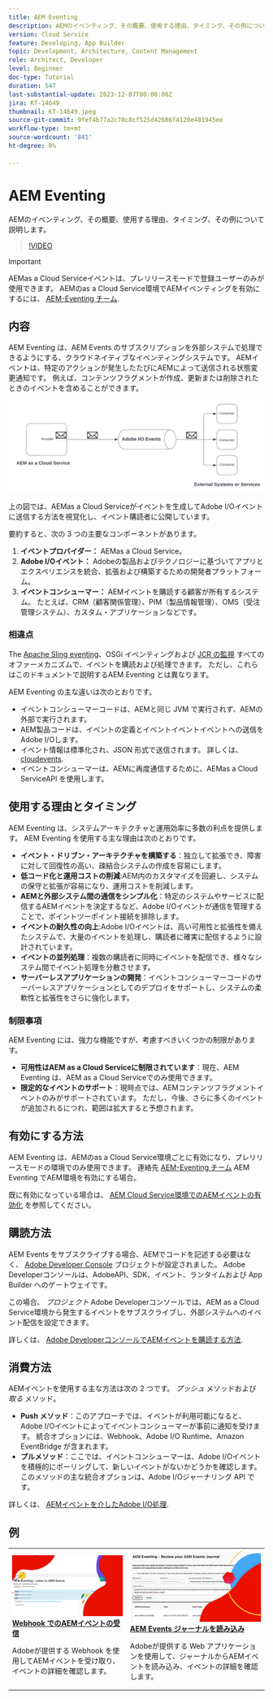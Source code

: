 ```yaml
---
title: AEM Eventing
description: AEMのイベンティング、その概要、使用する理由、タイミング、その例について説明します。
version: Cloud Service
feature: Developing, App Builder
topic: Development, Architecture, Content Management
role: Architect, Developer
level: Beginner
doc-type: Tutorial
duration: 547
last-substantial-update: 2023-12-07T00:00:00Z
jira: KT-14649
thumbnail: KT-14649.jpeg
source-git-commit: 9fef4b77a2c70c8cf525d42686f4120e481945ee
workflow-type: tm+mt
source-wordcount: '841'
ht-degree: 0%

---
```



# AEM Eventing

AEMのイベンティング、その概要、使用する理由、タイミング、その例について説明します。

>[!VIDEO](https://video.tv.adobe.com/v/3426686?quality=12&learn=on)

>[!IMPORTANT]
>
>AEMas a Cloud Serviceイベントは、プレリリースモードで登録ユーザーのみが使用できます。 AEMのas a Cloud Service環境でAEMイベンティングを有効にするには、 [AEM-Eventing チーム](mailto:grp-aem-events@adobe.com).

## 内容

AEM Eventing は、AEM Events のサブスクリプションを外部システムで処理できるようにする、クラウドネイティブなイベンティングシステムです。 AEMイベントは、特定のアクションが発生したたびにAEMによって送信される状態変更通知です。 例えば、コンテンツフラグメントが作成、更新または削除されたときのイベントを含めることができます。

![AEM Eventing](./assets/aem-eventing.png)

上の図では、AEMas a Cloud Serviceがイベントを生成してAdobe I/Oイベントに送信する方法を視覚化し、イベント購読者に公開しています。

要約すると、次の 3 つの主要なコンポーネントがあります。

1. **イベントプロバイダー：** AEMas a Cloud Service。
1. **Adobe I/Oイベント：** Adobeの製品およびテクノロジーに基づいてアプリとエクスペリエンスを統合、拡張および構築するための開発者プラットフォーム。
1. **イベントコンシューマー：** AEMイベントを購読する顧客が所有するシステム。 たとえば、CRM（顧客関係管理）、PIM（製品情報管理）、OMS（受注管理システム）、カスタム・アプリケーションなどです。

### 相違点

The [Apache Sling eventing](https://sling.apache.org/documentation/bundles/apache-sling-eventing-and-job-handling.html)、OSGi イベンティングおよび [JCR の監視](https://jackrabbit.apache.org/oak/docs/features/observation.html) すべてのオファーメカニズムで、イベントを購読および処理できます。 ただし、これらはこのドキュメントで説明するAEM Eventing とは異なります。

AEM Eventing の主な違いは次のとおりです。

- イベントコンシューマーコードは、AEMと同じ JVM で実行されず、AEMの外部で実行されます。
- AEM製品コードは、イベントの定義とイベントイベントイベントへの送信をAdobe I/Oします。
- イベント情報は標準化され、JSON 形式で送信されます。 詳しくは、 [cloudevents](https://cloudevents.io/).
- イベントコンシューマーは、AEMに再度通信するために、AEMas a Cloud ServiceAPI を使用します。


## 使用する理由とタイミング

AEM Eventing は、システムアーキテクチャと運用効率に多数の利点を提供します。 AEM Eventing を使用する主な理由は次のとおりです。

- **イベント・ドリブン・アーキテクチャを構築する**：独立して拡張でき、障害に対して回復性の高い、疎結合システムの作成を容易にします。
- **低コード化と運用コストの削減**:AEM内のカスタマイズを回避し、システムの保守と拡張が容易になり、運用コストを削減します。
- **AEMと外部システム間の通信をシンプル化**：特定のシステムやサービスに配信するAEMイベントを決定するなど、Adobe I/Oイベントが通信を管理することで、ポイントツーポイント接続を排除します。
- **イベントの耐久性の向上**:Adobe I/Oイベントは、高い可用性と拡張性を備えたシステムで、大量のイベントを処理し、購読者に確実に配信するように設計されています。
- **イベントの並列処理**：複数の購読者に同時にイベントを配信でき、様々なシステム間でイベント処理を分散させます。
- **サーバーレスアプリケーションの開発**：イベントコンシューマーコードのサーバーレスアプリケーションとしてのデプロイをサポートし、システムの柔軟性と拡張性をさらに強化します。

### 制限事項

AEM Eventing には、強力な機能ですが、考慮すべきいくつかの制限があります。

- **可用性はAEM as a Cloud Serviceに制限されています**：現在、AEM Eventing は、AEM as a Cloud Serviceでのみ使用できます。
- **限定的なイベントのサポート**：現時点では、AEMコンテンツフラグメントイベントのみがサポートされています。 ただし、今後、さらに多くのイベントが追加されるにつれ、範囲は拡大すると予想されます。

## 有効にする方法

AEM Eventing は、AEMのas a Cloud Service環境ごとに有効になり、プレリリースモードの環境でのみ使用できます。 連絡先 [AEM-Eventing チーム](mailto:grp-aem-events@adobe.com) AEM Eventing でAEM環境を有効にする場合。

既に有効になっている場合は、 [AEM Cloud Service環境でのAEMイベントの有効化](https://developer.adobe.com/experience-cloud/experience-manager-apis/guides/events/#enable-aem-events-on-your-aem-cloud-service-environment) を参照してください。

## 購読方法

AEM Events をサブスクライブする場合、AEMでコードを記述する必要はなく、 [Adobe Developer Console](https://developer.adobe.com/) プロジェクトが設定されました。 Adobe Developerコンソールは、AdobeAPI、SDK、イベント、ランタイムおよび App Builder へのゲートウェイです。

この場合、 _プロジェクト_ Adobe Developerコンソールでは、AEM as a Cloud Service環境から発生するイベントをサブスクライブし、外部システムへのイベント配信を設定できます。

詳しくは、 [Adobe DeveloperコンソールでAEMイベントを購読する方法](https://developer.adobe.com/experience-cloud/experience-manager-apis/guides/events/#how-to-subscribe-to-aem-events-in-the-adobe-developer-console).

## 消費方法

AEMイベントを使用する主な方法は次の 2 つです。 _プッシュ_ メソッドおよび _取る_ メソッド。

- **Push メソッド**：このアプローチでは、イベントが利用可能になると、Adobe I/Oイベントによってイベントコンシューマーが事前に通知を受けます。 統合オプションには、Webhook、Adobe I/O Runtime、Amazon EventBridge が含まれます。
- **プルメソッド**：ここでは、イベントコンシューマーは、Adobe I/Oイベントを積極的にポーリングして、新しいイベントがないかどうかを確認します。 このメソッドの主な統合オプションは、Adobe I/Oジャーナリング API です。

詳しくは、 [AEMイベントを介したAdobe I/O処理](https://developer.adobe.com/experience-cloud/experience-manager-apis/guides/events/#aem-events-processing-via-adobe-io).

## 例

<table>
  <tr>
    <td>
        <a  href="./examples/webhook.md"><img alt="Webhook でのAEMイベントの受信" src="./assets/examples/webhook/Eventing-webhook.png"/></a>
        <div><strong><a href="./examples/webhook.md">Webhook でのAEMイベントの受信</a></strong></div>
        <p>
          Adobeが提供する Webhook を使用してAEMイベントを受け取り、イベントの詳細を確認します。
        </p>
      </td>
      <td>
        <a  href="./examples/journaling.md"><img alt="AEM Events ジャーナルを読み込み" src="./assets/examples/journaling/eventing-journal.png"/></a>
        <div><strong><a href="./examples/journaling.md">AEM Events ジャーナルを読み込み</a></strong></div>
        <p>
          Adobeが提供する Web アプリケーションを使用して、ジャーナルからAEMイベントを読み込み、イベントの詳細を確認します。
        </p>
      </td>
    </tr>
</table>
